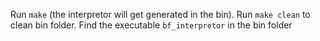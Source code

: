 Run `make` (the interpretor will get generated in the bin).
Run `make clean` to clean bin folder.
Find the executable `bf_interpretor` in the bin folder
